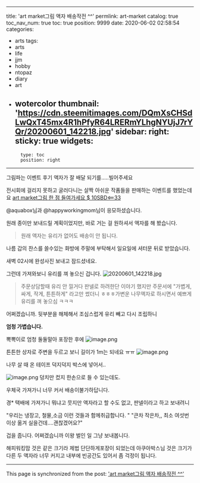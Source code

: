 
---
title: 'art market그림 액자 배송작전 ^^'
permlink: art-market
catalog: true
toc_nav_num: true
toc: true
position: 9999
date: 2020-06-02 02:58:54
categories:
- arts
tags:
- arts
- life
- jjm
- hobby
- ntopaz
- diary
- art
- wotercolor
thumbnail: 'https://cdn.steemitimages.com/DQmXsCHSdLwQxT45mx4R1hPfyR64LRERmYLhgNYUjJ7rYQr/20200601_142218.jpg'
sidebar:
    right:
        sticky: true
widgets:
    -
        type: toc
        position: right
---


그림파는 이벤트 후기 
액자가 잘 배달 되기를.....빌어주세요


전시회에 걸리지 못하고 굴러다니는 살짝 아쉬운 작품들을 판매하는 이벤트를 했었는데요
[art market그림 한 점 들여가세요 $ 10SBD<==33](https://steemit.com/zzan/@raah/art-market-usd-10sbd)

@aquabox님과 @happyworkingmom님이 응모하셨습니다. 

원래 종이만 보내드릴 계획이었지만,
바로 거는 걸 원하셔서 
액자를 해 봤습니다. 

> 원래 액자는 유리가 없어도 배송이 안 됩니다. 
 
 나름 갑의 찬스를 쓸수있는 화방에  주말에 부탁해서 일요일에 셔터문 뒤로 받았습니다.  

새벽 02시에 완성사진 보내고 잠드셨네요. 

그런데 가져와보니 유리를 껴 놓으신 겁니다. 
![20200601_142218.jpg](https://cdn.steemitimages.com/DQmXsCHSdLwQxT45mx4R1hPfyR64LRERmYLhgNYUjJ7rYQr/20200601_142218.jpg)

> 주문상담할때 유리 안 낄거다 판넬로 하려한단 이야기 했지만  주문서에 "가볍게, 싸게, 작게, 튼튼하게"  라고만 썼더니 ㅎㅎㅎ가변운 나무액자로 하시면서 예쁘게 유리를 껴 놓으심 ㅋㅋㅋ

어쩌겠습니까. 뒷부분을 해체해서 조심스럽게 유리 빼고 다시 조립하니

**엄청 가볍습니다.** 

뽁뽁이로 엄청 둘둘말아 포장한 후에
![image.png](https://cdn.steemitimages.com/DQmUPrdSibezt5YvsvEXM5K1rHfkCYHWmFdksKxKdQ62wW7/image.png)

튼튼한 상자로 주변을 두르고 보니 
길이가 1m는 되네요 ㅠㅠ
![image.png](https://cdn.steemitimages.com/DQmadcJ8UMiZXe8DuxEE1QPRkXKgMq4NdBDLGzCRNU7Zx11/image.png)

나무 살 때  온 테이프 덕지덕지 박스에 넣어서..

![image.png](https://cdn.steemitimages.com/DQmWDzQJqYzieLWiXb6cpXyb3Uk8uDp7BTsuPYbcVBRGoqo/image.png)
덩치만 컸지 한손으로 들 수 있는데도. 

우체국 가져가니 너무 커서 배송이불가하답니다.

경* 택배에 가져가니 
뭐냐고 뭇지만 액자라고 할 수도 없고, 
판넬이라고 하고 보내려니

"우리는 냉장고, 철물,소금 이런 것들과 함께취급합니다. "
"큰차 작은차,, 최소 여섯번 이상 옮겨 실을건데....괜찮겠어요?"


겁을 줍니다. 
어쩌겠습니까 이왕 벌인 일 그냥 보내봅니다. 

해피워킹맘 것은 같은 크기라 제법 단단하게포장이 되었는데
아쿠아박스님 것은  크기가 다른 두 액자라 
너무 커지고 내부에 빈공간도 있어서 좀 걱정이 됩니다.

- - -

This page is synchronized from the post: ['art market그림 액자 배송작전 ^^'](https://steemit.com/@raah/art-market)
